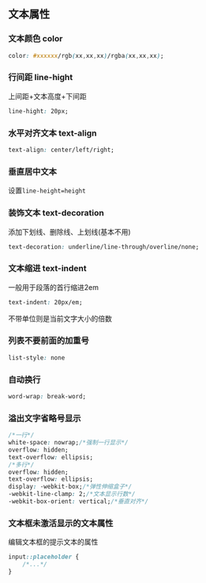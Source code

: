 ## 文本属性
### 文本颜色 color
```css
color: #xxxxxx/rgb(xx,xx,xx)/rgba(xx,xx,xx);
```
### 行间距 line-hight
上间距+文本高度+下间距
```css
line-hight: 20px;
```
### 水平对齐文本 text-align
```css
text-align: center/left/right;
```
### 垂直居中文本
设置`line-height=height`
### 装饰文本 text-decoration
添加下划线、删除线、上划线(基本不用)
```css
text-decoration: underline/line-through/overline/none;
```
### 文本缩进 text-indent
一般用于段落的首行缩进2em
```css
text-indent: 20px/em;
```
不带单位则是当前文字大小的倍数
### 列表不要前面的加重号
```css
list-style: none
```
### 自动换行
```css
word-wrap: break-word;
```
### 溢出文字省略号显示
```css
/*一行*/
white-space: nowrap;/*强制一行显示*/
overflow: hidden;
text-overflow: ellipsis;
/*多行*/
overflow: hidden;
text-overflow: ellipsis;
display: -webkit-box;/*弹性伸缩盒子*/
-webkit-line-clamp: 2;/*文本显示行数*/
-webkit-box-orient: vertical;/*垂直对齐*/
```
### 文本框未激活显示的文本属性
编辑文本框的提示文本的属性
```css
input::placeholder {
	/*...*/
}
```